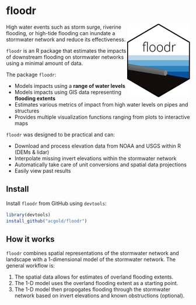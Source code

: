 # floodr
<img src="logo.png" alt="a" width="172hw" height="200hw" align="right">

High water events such as storm surge, riverine flooding, or high-tide flooding can inundate a stormwater network and reduce its effectiveness. 

`floodr` is an R package that estimates the impacts of downstream flooding on stormwater networks using a minimal amount of data. 

The package `floodr`:

* Models impacts using a **range of water levels** 
* Models impacts using GIS data representing **flooding extents** 
* Estimates various metrics of impact from high water levels on pipes and structures
* Provides multiple visualization functions ranging from plots to interactive maps

`floodr` was designed to be practical and can: 
* Download and process elevation data from NOAA and USGS within R (DEMs & lidar)
* Interpolate missing invert elevations within the stormwater network
* Automatically take care of unit conversions and spatial data projections
* Easily view past results

## Install

Install `floodr` from GitHub using `devtools`:
```R
library(devtools)
install_github("acgold/floodr")
```

## How it works

`floodr` combines spatial representations of the stormwater network and landscape with a 1-dimensional model of the stormwater network. The general workflow is:

1. The spatial data allows for estimates of overland flooding extents.
2. The 1-D model uses the overland flooding extent as a starting point. 
3. The 1-D model then propogates flooding through the stormwater network based on invert elevations and known obstructions (optional).
